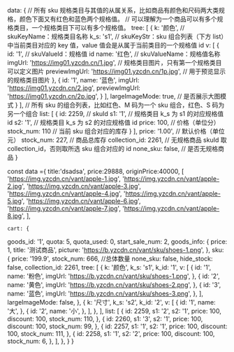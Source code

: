 data: {
// 所有 sku 规格类目与其值的从属关系，比如商品有颜色和尺码两大类规格，颜色下面又有红色和蓝色两个规格值。
// 可以理解为一个商品可以有多个规格类目，一个规格类目下可以有多个规格值。
tree: [
{
k: '颜色', // skuKeyName：规格类目名称
k_s: 's1', // skuKeyStr：sku 组合列表（下方 list）中当前类目对应的 key 值，value 值会是从属于当前类目的一个规格值 id
v: [
{
id: '1', // skuValueId：规格值 id
name: '红色', // skuValueName：规格值名称
imgUrl: 'https://img01.yzcdn.cn/1.jpg', // 规格类目图片，只有第一个规格类目可以定义图片
previewImgUrl: 'https://img01.yzcdn.cn/1p.jpg', // 用于预览显示的规格类目图片
},
{
id: '1',
name: '蓝色',
imgUrl: 'https://img01.yzcdn.cn/2.jpg',
previewImgUrl: 'https://img01.yzcdn.cn/2p.jpg',
}
],
largeImageMode: true, // 是否展示大图模式
}
],
// 所有 sku 的组合列表，比如红色、M 码为一个 sku 组合，红色、S 码为另一个组合
list: [
{
id: 2259, // skuId
s1: '1', // 规格类目 k_s 为 s1 的对应规格值 id
s2: '1', // 规格类目 k_s 为 s2 的对应规格值 id
price: 100, // 价格（单位分）
stock_num: 110 // 当前 sku 组合对应的库存
}
],
price: '1.00', // 默认价格（单位元）
stock_num: 227, // 商品总库存
collection_id: 2261, // 无规格商品 skuId 取 collection_id，否则取所选 sku 组合对应的 id
none_sku: false, // 是否无规格商品
}

<!-- 前端模拟字段 参考-->

const data ={
title:'dsadsa',
price:29888,
originPrice:40000,
[
'https://img.yzcdn.cn/vant/apple-1.jpg',
'https://img.yzcdn.cn/vant/apple-2.jpg',
'https://img.yzcdn.cn/vant/apple-3.jpg',
'https://img.yzcdn.cn/vant/apple-4.jpg',
'https://img.yzcdn.cn/vant/apple-5.jpg',
'https://img.yzcdn.cn/vant/apple-6.jpg',
'https://img.yzcdn.cn/vant/apple-7.jpg',
'https://img.yzcdn.cn/vant/apple-8.jpg',
],

    cart: {

goods_id: '1',
quota: 5,
quota_used: 0,
start_sale_num: 2,
goods_info: {
price: 1,
title: '测试商品',
picture: 'https://b.yzcdn.cn/vant/sku/shoes-1.png',
},
sku: {
price: '199.9',
stock_num: 666, //总体数量
none_sku: false,
hide_stock: false,
collection_id: 2261,
tree: [
{
k: '颜色',
k_s: 's1',
k_id: '1',
v: [
{
id: '1',
name: '粉色',
imgUrl: 'https://b.yzcdn.cn/vant/sku/shoes-1.png',
},
{
id: '2',
name: '黄色',
imgUrl: 'https://b.yzcdn.cn/vant/sku/shoes-2.png',
},
{
id: '3',
name: '蓝色',
imgUrl: 'https://b.yzcdn.cn/vant/sku/shoes-3.png',
},
],
largeImageMode: false,
},
{
k: '尺寸',
k_s: 's2',
k_id: '2',
v: [
{
id: '1',
name: '大',
},
{
id: '2',
name: '小',
},
],
},
],
list: [
{
id: 2259,
s1: '2',
s2: '1',
price: 100,
discount: 100,
stock_num: 110,
},
{
id: 2260,
s1: '3',
s2: '1',
price: 100,
discount: 100,
stock_num: 99,
},
{
id: 2257,
s1: '1',
s2: '1',
price: 100,
discount: 100,
stock_num: 111,
},
{
id: 2258,
s1: '1',
s2: '2',
price: 100,
discount: 100,
stock_num: 6,
},
],
},
}
}
